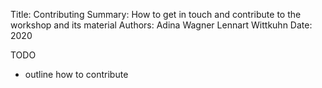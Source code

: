 Title:   Contributing
Summary: How to get in touch and contribute to the workshop and its material
Authors: Adina Wagner
         Lennart Wittkuhn
Date:    2020




TODO

- outline how to contribute